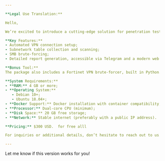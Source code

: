 ```yaml
---

**Legal Use Translation:**

Hello,

We’re excited to introduce a cutting-edge solution for penetration testing corporate VPNs. Designed in Python 3, this tool automates network scanning and analysis, delivering high efficiency with minimal resource requirements. A VPS is required to run the system.

**Key Features:**  
- Automated VPN connection setup;  
- Subnetwork table collection and scanning;  
- SMB brute-forcing;  
- Detailed report generation, accessible via Telegram and a modern web dashboard.  

**Bonus Tool:**  
The package also includes a Fortinet VPN brute-forcer, built in Python. This powerful addition perfectly complements the primary system’s functionality.

**System Requirements:**  
- **RAM:** 4 GB or more;  
- **Operating System:**  
   - Debian 10+;  
   - Ubuntu 18.04+;  
- **Docker Support:** Docker installation with container compatibility;  
- **Processor:** Dual-core CPU (minimum);  
- **Disk Space:** 20 GB free storage;  
- **Network:** Stable internet (preferably with a public IP address).  

**Pricing:** $300 USD.  for free alll

For inquiries or additional details, don’t hesitate to reach out to us.  

--- 
```


Let me know if this version works for you!
